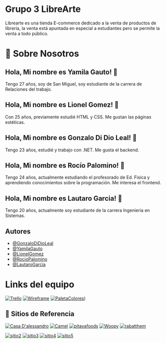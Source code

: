 # Grupo 3 LibreArte

Librearte es una tienda E-commerce dedicado a la venta de productos de librería, la venta está apuntada en especial a estudiantes pero se permite la venta a todo público.



# 🚀 Sobre Nosotros

## Hola, Mi nombre es Yamila Gauto! 👋
Tengo 27 años, soy de San Miguel, soy estudiante de la carrera de Relaciones del trabajo.
## Hola, Mi nombre es Lionel Gomez! 👋
Con 25 años, previamente estudié HTML y CSS. Me gustan las páginas estéticas.
## Hola, Mi nombre es Gonzalo Di Dio Leal! 👋
Tengo 23 años, estudié y trabajo con .NET. Me gusta el backend.
## Hola, Mi nombre es Rocío Palomino! 👋
Tengo 24 años, actualmente estudiando el profesorado de Ed. Fisica y aprendiendo conocimientos sobre la programación. Me interesa el frontend.
## Hola, Mi nombre es Lautaro Garcia! 👋
Tengo 20 años, actualmente soy estudiante de la carrera Ingenieria en Sistemas.
## Autores

- [@GonzaloDiDioLeal](https://github.com/gonzadidio)
- [@YamilaGauto](https://github.com/yamila-gauto)
- [@LionelGomez](https://github.com/LionelSGomez)
- [@RocioPalomino](https://github.com/rochipalomino)
- [@LautaroGarcia](https://github.com/lautarodpr)

# Links del equipo
[![Trello](https://img.shields.io/badge/Trello-0A66C2?style=for-the-badge&logo=cafe&logoColor=white)](https://trello.com/b/tMuYxcja/grupo3librearte)
[![Wireframe](https://img.shields.io/badge/Wireframe-0A66C2?style=for-the-badge&logo=cafe&logoColor=white)](https://www.figma.com/file/Z1zmRoPALBNrFYT7PPVL8X/LibreArte?node-id=0%3A1&t=Pki08GZuBMvh53D7-0)
[![PaletaColores](https://img.shields.io/badge/Colores-0A66C2?style=for-the-badge&logo=cafe&logoColor=white)](https://colorhunt.co/palette/00a8b5774898de4383f3ae4b))

## 🔗 Sitios de Referencia 
[![Casa D'alessandro](https://img.shields.io/badge/Dalessandro-0A66C2?style=for-the-badge&logo=cafe&logoColor=white)](https://www.casadalessandro.com.ar/)
[![Camel](https://img.shields.io/badge/Camel-0A66C2?style=for-the-badge&logo=cafe&logoColor=white)](https://www.kokuyocamlin.com/camel/kids)
[![pitayafoods](https://img.shields.io/badge/PitayaFoods-0A66C2?style=for-the-badge&logo=cafe&logoColor=white)](https://www.pitayafoods.com/)
[![Woopy](https://img.shields.io/badge/Woopy-0A66C2?style=for-the-badge&logo=cafe&logoColor=white)](https://www.woopylibreria.com.ar/)
[![rabatthem](https://img.shields.io/badge/Rabatthem-0A66C2?style=for-the-badge&logo=cafe&logoColor=white)](https://rabatthem.se/)



[![sitio2](https://img.shields.io/badge/sitio2-0A66C2?style=for-the-badge&logo=linkedin&logoColor=white)](https://www.linkedin.com/)
[![sitio3](https://img.shields.io/badge/sitio3-1DA1F2?style=for-the-badge&logo=twitter&logoColor=white)](https://twitter.com/)
[![sitio4](https://img.shields.io/badge/sitio4-FF0000?style=for-the-badge&logo=facebook&logoColor=white)](https://www.facebook.com/)
[![sitio5](https://img.shields.io/badge/sitio5-$FF0000?style=for-the-badge&logo=instagram&logoColor=white)](https://www.instagram.com/)
